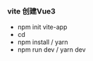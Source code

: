 ### vite 创建Vue3
- npm init vite-app <project-name>
- cd <project-name>
- npm install / yarn
- npm run dev / yarn dev